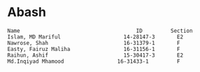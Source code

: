 # Abash
	Name	                                 ID	        Section	       
	Islam, MD Mariful	                 14-28147-3	      E2	       
	Nawrose, Shah	                     16-31379-1	      F	
	Easty, Fairuz Maliha	             16-31156-1       F	
	Raihun, Ashif	                     15-30417-3       E2	
	Md.Inqiyad Mhamood	               16-31433-1	      F	
